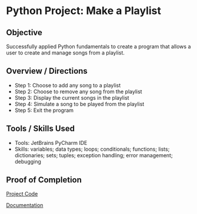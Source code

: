 # Python Project: Make a Playlist

## Objective
Successfully applied Python fundamentals to create a program that allows a user to create and manage songs from a playlist.

## Overview / Directions
- Step 1: Choose to add any song to a playlist
- Step 2: Choose to remove any song from the playlist
- Step 3: Display the current songs in the playlist
- Step 4: Simulate a song to be played from the playlist
- Step 5: Exit the program

## Tools / Skills Used
- Tools: JetBrains PyCharm IDE
- Skills: variables; data types; loops; conditionals; functions; lists; dictionaries; sets; tuples; exception handling; error management; debugging

## Proof of Completion
[Project Code](./Final_Project.py)

[Documentation](./CIS156_Final_Project_Documentation.docx)
